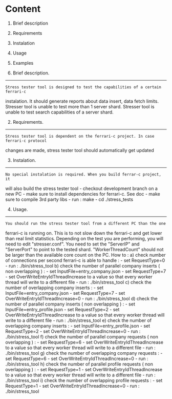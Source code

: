 Content
===============================================================================
1. Brief description
2. Requirements
3. Instalation
4. Usage
6. Examples



1. Brief description.
-------------------------------------------------------------------------------
	Stress tester tool is designed to test the capabilities of a certain ferrari-c
instalation. It should generate reports about data insert, data fetch limits.
	Stresser tool is unable to test more than 1 server shard.
	Stresser tool is unable to test search capabilities of a server shard.

2. Requirements.
-------------------------------------------------------------------------------
	Stress tester tool is dependent on the ferrari-c project. In case ferrari-c protocol
changes are made, stress tester tool should automatically get updated

3. Instalation.
-------------------------------------------------------------------------------
	No special instalation is required. When you build ferrar-c project, it 
will also build the stress tester tool
	- checkout development branch on a new PC
	- make sure to install dependencies for ferrari-c. See doc
	- make sure to compile 3rd party libs
	- run : make
	- cd ./stress_tests

4. Usage.
-------------------------------------------------------------------------------
	You should run the stress tester tool from a different PC than the one
ferrari-c is running on. This is to not slow down the ferrari-c and get lower
than real limit statistics.
	Depending on the test you are performing, you will need to edit "stresser.conf".
	You need to set the "ServerIP" and "ServerPort" to point to the tested shard.
	"WorkerThreadCount" should not be larger than the available core count on the PC.
How to :
a) check number of connections per second ferrari-c is able to handle :
	- set RequestType=0
	- run : ./bin/stress_tool
b) check the number of parallel company inserts ( non overlapping ) :
	- set InputFile=entry_company.json
	- set RequestType=7
	- set OverWriteEntryIdThreadIncrease to a value so that every worker thread will 
			write to a different file
	- run : ./bin/stress_tool
c) check the number of overlapping company inserts :
	- set InputFile=entry_company.json
	- set RequestType=7
	- set OverWriteEntryIdThreadIncrease=0
	- run : ./bin/stress_tool
d) check the number of parallel company inserts ( non overlapping ) :
	- set InputFile=entry_profile.json
	- set RequestType=2
	- set OverWriteEntryIdThreadIncrease to a value so that every worker thread will 
			write to a different file
	- run : ./bin/stress_tool
e) check the number of overlapping company inserts :
	- set InputFile=entry_profile.json
	- set RequestType=2
	- set OverWriteEntryIdThreadIncrease=0
	- run : ./bin/stress_tool
f) check the number of parallel company requests ( non overlapping ) :
	- set RequestType=6
	- set OverWriteEntryIdThreadIncrease to a value so that every worker thread will 
			write to a different file
	- run : ./bin/stress_tool
g) check the number of overlapping company requests :
	- set RequestType=6
	- set OverWriteEntryIdThreadIncrease=0
	- run : ./bin/stress_tool
h) check the number of parallel profile requests ( non overlapping ) :
	- set RequestType=1
	- set OverWriteEntryIdThreadIncrease to a value so that every worker thread will 
			write to a different file
	- run : ./bin/stress_tool
i) check the number of overlapping profile requests :
	- set RequestType=1
	- set OverWriteEntryIdThreadIncrease=0
	- run : ./bin/stress_tool
